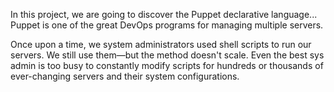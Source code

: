 In this project, we are going to discover the Puppet declarative language...
Puppet is one of the great DevOps programs for managing multiple servers.

Once upon a time, we system administrators used shell scripts to run our servers. We still use them—but the method doesn't scale. Even the best sys admin is too busy to constantly modify scripts for hundreds or thousands of ever-changing servers and their system configurations.